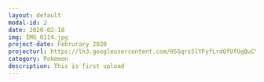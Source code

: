 ```yaml
---
layout: default
modal-id: 2
date: 2020-02-18
img: IMG_0114.jpg
project-date: Februrary 2020
projecturl: https://lh3.googleusercontent.com/HSGqrsSlYFyfLrdQfUfUqQuCYqKlq-YRahJsAB4tO-s1u1n3Kkm6gTVaMCSA51AtHPWimehbUdecjjRPcp6gk6VeSo9Nc47-bAYh9f1LNGaFk_c6bwnR_GyPMJDg5EA6BgLluLuLqQ=w2400
category: Pokemon
description: This is first upload
---
```

